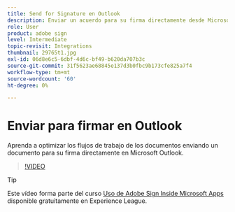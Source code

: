 ```yaml
---
title: Send for Signature en Outlook
description: Enviar un acuerdo para su firma directamente desde Microsoft Outlook
role: User
product: adobe sign
level: Intermediate
topic-revisit: Integrations
thumbnail: 29765t1.jpg
exl-id: 06d8e6c5-6dbf-4d6c-bf49-b620da707b3c
source-git-commit: 31f5623ae68845e137d3b0fbc9b173cfe825a7f4
workflow-type: tm+mt
source-wordcount: '60'
ht-degree: 0%

---
```


# Enviar para firmar en Outlook

Aprenda a optimizar los flujos de trabajo de los documentos enviando un documento para su firma directamente en Microsoft Outlook.

>[!VIDEO](https://video.tv.adobe.com/v/29765t1?hidetitle=true)

>[!TIP]
>
>Este vídeo forma parte del curso [Uso de Adobe Sign Inside Microsoft Apps](https://experienceleague.adobe.com/?recommended=Sign-U-1-2020.2) disponible gratuitamente en Experience League.
